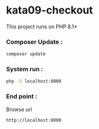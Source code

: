 
# kata09-checkout
This project runs on PHP 8.1*

### Composer Update :
```bash
composer update
```

### System run :
```bash
php -S localhost:8000
```

### End point :
Browse url
```bash
http://localhost:8000
```
